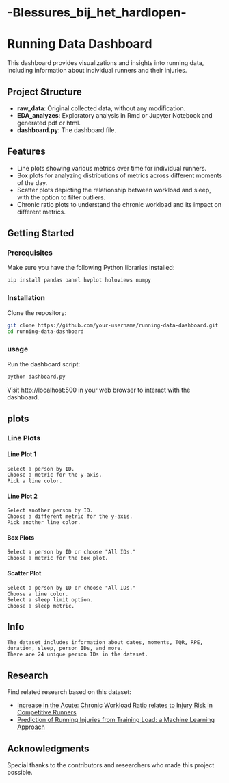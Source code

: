 # -Blessures_bij_het_hardlopen-

# Running Data Dashboard

This dashboard provides visualizations and insights into running data, including information about individual runners and their injuries.

## Project Structure

- **raw_data**: Original collected data, without any modification.
- **EDA_analyzes**: Exploratory analysis in Rmd or Jupyter Notebook and generated pdf or html.
- **dashboard.py**: The dashboard file.

## Features

- Line plots showing various metrics over time for individual runners.
- Box plots for analyzing distributions of metrics across different moments of the day.
- Scatter plots depicting the relationship between workload and sleep, with the option to filter outliers.
- Chronic ratio plots to understand the chronic workload and its impact on different metrics.

## Getting Started

### Prerequisites

Make sure you have the following Python libraries installed:

```bash
pip install pandas panel hvplot holoviews numpy
```

### Installation

Clone the repository:
```bash
git clone https://github.com/your-username/running-data-dashboard.git
cd running-data-dashboard
```
### usage 
Run the dashboard script:
```bash
python dashboard.py
```
Visit http://localhost:500 in your web browser to interact with the dashboard.

## plots
### Line Plots
#### Line Plot 1

    Select a person by ID.
    Choose a metric for the y-axis.
    Pick a line color.

#### Line Plot 2

    Select another person by ID.
    Choose a different metric for the y-axis.
    Pick another line color.

#### Box Plots

    Select a person by ID or choose "All IDs."
    Choose a metric for the box plot.

#### Scatter Plot

    Select a person by ID or choose "All IDs."
    Choose a line color.
    Select a sleep limit option.
    Choose a sleep metric.

## Info

    The dataset includes information about dates, moments, TQR, RPE, duration, sleep, person IDs, and more.
    There are 24 unique person IDs in the dataset.

## Research

Find related research based on this dataset:

- [Increase in the Acute: Chronic Workload Ratio relates to Injury Risk in Competitive Runners](https://research.rug.nl/en/publications/increase-in-the-acute-chronic-workload-ratio-relates-to-injury-ri)
- [Prediction of Running Injuries from Training Load: a Machine Learning Approach](https://research.hanze.nl/ws/portalfiles/portal/16171742/eTelemed2017Predictionofinjuries.pdf)

## Acknowledgments

Special thanks to the contributors and researchers who made this project possible.


